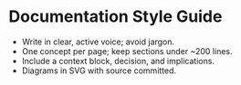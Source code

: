 # Documentation Style Guide

- Write in clear, active voice; avoid jargon.
- One concept per page; keep sections under ~200 lines.
- Include a context block, decision, and implications.
- Diagrams in SVG with source committed.

